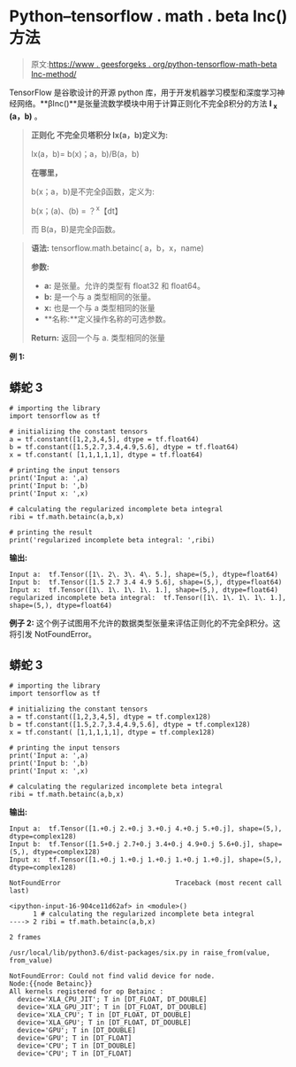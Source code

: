 # Python–tensorflow . math . beta Inc()方法

> 原文:[https://www . geesforgeks . org/python-tensorflow-math-beta Inc-method/](https://www.geeksforgeeks.org/python-tensorflow-math-betainc-method/)

TensorFlow 是谷歌设计的开源 python 库，用于开发机器学习模型和深度学习神经网络。**βInc()**是张量流数学模块中用于计算正则化不完全β积分的方法 **I <sub>x</sub> (a，b)** 。

> **正则化** **不完全贝塔积分 Ix(a，b)定义为:**
> 
> Ix(a，b)= b(x)；a，b)/B(a，b)
> 
> **在哪里，**
> 
> b(x；a，b)是不完全β函数，定义为:
> 
> b(x；(a)、(b) = ？<sup>x</sup>【dt】
> 
> 而 B(a，B)是完全β函数。

> **语法:** tensorflow.math.betainc( a，b，x，name)
> 
> **参数:**
> 
> *   **a:** 是张量。允许的类型有 float32 和 float64。
> *   **b:** 是一个与 a 类型相同的张量。
> *   **x:** 也是一个与 a 类型相同的张量
> *   **名称:**定义操作名称的可选参数。
>     
> 
> **Return:** 返回一个与 a.
> 类型相同的张量

**例 1:**

## 蟒蛇 3

```
# importing the library
import tensorflow as tf

# initializing the constant tensors
a = tf.constant([1,2,3,4,5], dtype = tf.float64)
b = tf.constant([1.5,2.7,3.4,4.9,5.6], dtype = tf.float64)
x = tf.constant( [1,1,1,1,1], dtype = tf.float64)

# printing the input tensors
print('Input a: ',a)
print('Input b: ',b)
print('Input x: ',x)

# calculating the regularized incomplete beta integral 
ribi = tf.math.betainc(a,b,x)

# printing the result
print('regularized incomplete beta integral: ',ribi)
```

**输出:**

```
Input a:  tf.Tensor([1\. 2\. 3\. 4\. 5.], shape=(5,), dtype=float64)
Input b:  tf.Tensor([1.5 2.7 3.4 4.9 5.6], shape=(5,), dtype=float64)
Input x:  tf.Tensor([1\. 1\. 1\. 1\. 1.], shape=(5,), dtype=float64)
regularized incomplete beta integral:  tf.Tensor([1\. 1\. 1\. 1\. 1.], shape=(5,), dtype=float64)

```

**例子 2:** 这个例子试图用不允许的数据类型张量来评估正则化的不完全β积分。这将引发 NotFoundError。

## 蟒蛇 3

```
# importing the library
import tensorflow as tf

# initializing the constant tensors
a = tf.constant([1,2,3,4,5], dtype = tf.complex128)
b = tf.constant([1.5,2.7,3.4,4.9,5.6], dtype = tf.complex128)
x = tf.constant( [1,1,1,1,1], dtype = tf.complex128)

# printing the input tensors
print('Input a: ',a)
print('Input b: ',b)
print('Input x: ',x)

# calculating the regularized incomplete beta integral 
ribi = tf.math.betainc(a,b,x)
```

**输出:**

```
Input a:  tf.Tensor([1.+0.j 2.+0.j 3.+0.j 4.+0.j 5.+0.j], shape=(5,), dtype=complex128)
Input b:  tf.Tensor([1.5+0.j 2.7+0.j 3.4+0.j 4.9+0.j 5.6+0.j], shape=(5,), dtype=complex128)
Input x:  tf.Tensor([1.+0.j 1.+0.j 1.+0.j 1.+0.j 1.+0.j], shape=(5,), dtype=complex128)

NotFoundError                             Traceback (most recent call last)

<ipython-input-16-904ce11d62af> in <module>()
      1 # calculating the regularized incomplete beta integral
----> 2 ribi = tf.math.betainc(a,b,x)

2 frames

/usr/local/lib/python3.6/dist-packages/six.py in raise_from(value, from_value)

NotFoundError: Could not find valid device for node.
Node:{{node Betainc}}
All kernels registered for op Betainc :
  device='XLA_CPU_JIT'; T in [DT_FLOAT, DT_DOUBLE]
  device='XLA_GPU_JIT'; T in [DT_FLOAT, DT_DOUBLE]
  device='XLA_CPU'; T in [DT_FLOAT, DT_DOUBLE]
  device='XLA_GPU'; T in [DT_FLOAT, DT_DOUBLE]
  device='GPU'; T in [DT_DOUBLE]
  device='GPU'; T in [DT_FLOAT]
  device='CPU'; T in [DT_DOUBLE]
  device='CPU'; T in [DT_FLOAT]

```